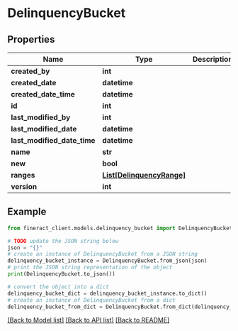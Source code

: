 # DelinquencyBucket


## Properties

Name | Type | Description | Notes
------------ | ------------- | ------------- | -------------
**created_by** | **int** |  | 
**created_date** | **datetime** |  | 
**created_date_time** | **datetime** |  | 
**id** | **int** |  | [optional] 
**last_modified_by** | **int** |  | 
**last_modified_date** | **datetime** |  | 
**last_modified_date_time** | **datetime** |  | 
**name** | **str** |  | [optional] 
**new** | **bool** |  | [optional] 
**ranges** | [**List[DelinquencyRange]**](DelinquencyRange.md) |  | [optional] 
**version** | **int** |  | [optional] 

## Example

```python
from fineract_client.models.delinquency_bucket import DelinquencyBucket

# TODO update the JSON string below
json = "{}"
# create an instance of DelinquencyBucket from a JSON string
delinquency_bucket_instance = DelinquencyBucket.from_json(json)
# print the JSON string representation of the object
print(DelinquencyBucket.to_json())

# convert the object into a dict
delinquency_bucket_dict = delinquency_bucket_instance.to_dict()
# create an instance of DelinquencyBucket from a dict
delinquency_bucket_from_dict = DelinquencyBucket.from_dict(delinquency_bucket_dict)
```
[[Back to Model list]](../README.md#documentation-for-models) [[Back to API list]](../README.md#documentation-for-api-endpoints) [[Back to README]](../README.md)



